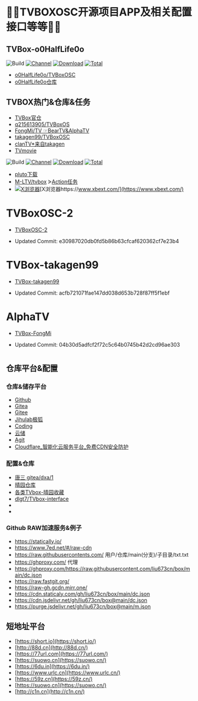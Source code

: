 # 🎊🎊TVBOXOSC开源项目APP及相关配置接口等等🎊🎊
## TVBox-o0HalfLife0o 
![Build](https://shields.io/github/workflow/status/o0HalfLife0o/TVBoxOSC/Test?logo=github&label=Build)
[![Channel](https://img.shields.io/badge/Follow-Telegram-blue.svg?logo=telegram)](https://t.me/TVBoxOSC)
[![Download](https://img.shields.io/github/v/release/o0HalfLife0o/TVBoxOSC?color=orange&logoColor=orange&label=Download&logo=DocuSign)](https://github.com/o0HalfLife0o/TVBoxOSC/releases/latest) 
[![Total](https://shields.io/github/downloads/o0HalfLife0o/TVBoxOSC/total?logo=Bookmeter&label=Counts&logoColor=yellow&color=yellow)](https://github.com/o0HalfLife0o/TVBoxOSC/releases)
- [o0HalfLife0o/TVBoxOSC](https://github.com/o0HalfLife0o/TVBoxOSC)
- [o0HalfLife0o仓库](https://github.com/o0HalfLife0o?tab=repositories)
## 
## TVBOX热门&仓库&任务
- [TVBox官仓](https://github.com/CatVodTVOfficial/)
- [q215613905/TVBoxOS](https://github.com/q215613905/TVBoxOS)
- [FongMi/TV ☞BearTV&AlphaTV](https://github.com/FongMi/TV)
- [takagen99/TVBoxOSC](https://github.com/takagen99/TVBoxOSC)
- [clanTV*来自takagen](https://github.com/clanTV/clanTV)
- [TVmovie](https://github.com/usa20210329/Tvmovie)

![Build](https://shields.io/github/workflow/status/M-LTV/tvbox/Test?logo=github&label=Build)
[![Channel](https://img.shields.io/badge/Follow-Telegram-blue.svg?logo=telegram)](https://t.me/tvbox_stv)
[![Download](https://img.shields.io/github/v/release/M-LTV/tvbox?color=orange&logoColor=orange&label=Download&logo=DocuSign)](https://github.com/M-LTV/tvbox/releases)
[![Total](https://shields.io/github/downloads/M-LTV/tvbox/total?logo=Bookmeter&label=Counts&logoColor=yellow&color=yellow)](https://github.com/M-LTV/tvbox/releases)

- [pluto下载](https://github.com/pluto-player/updates)
- [M-LTV/tvbox](https://github.com/M-LTV/tvbox)
  ᐶ[Action任务](https://github.com/M-LTV/tvbox/actions)
- [![X浏览器](https://www.xbext.com/icons/apple-touch-icon-57x57.png "X浏览器")](https://www.xbext.com/)[X浏览器https://www.xbext.com/](https://www.xbext.com/)  
# 

# TVBoxOSC-2
- [TVBoxOSC-2](https://github.com/lqinyli/TVBoxOS-2)

+ Updated Commit: e30987020db0fd5b86b63cfcaf620362cf7e23b4

# TVBox-takagen99
- [TVBox-takagen99](https://github.com/lqinyli/TVBox-takagen99)

+ Updated Commit: acfb721071fae147dd038d653b728f87ff5f1ebf

# AlphaTV
- [TVBox-FongMi](https://github.com/lqinyli/FONGMI-TV)

+ Updated Commit: 04b30d5adfcf2f72c5c64b0745b42d2cd96ae303
#


## 仓库平台&配置
### 仓库&储存平台
- [Github](https://github.com/)
- [Gitea](https://gitea.com/)
- [Gitee](https://gitee.com/)
- [Jihulab极狐](https://jihulab.com/)
- [Coding](https://coding.net/)
- [云储](https://yunchu.cxoip.com/)
- [Agit](https://agit.ai)
- [Cloudflare_智能化云服务平台_免费CDN安全防护](https://www.cloudflare.com/zh-cn/)
### 
### 配置&仓库
- [唐三 gitea/dxa/1](https://gitea.com/dxa/1)
- [晴园仓库](https://github.com/ygyzy?tab=repositories)
- [各类TVbox-晴园收藏](https://ygyzy.github.io/tvbox/)
- [dlgt7/TVbox-interface](https://github.com/dlgt7/TVbox-interface)
- []()
- []()
### 
### Github RAW加速服务&例子
- https://statically.io/
- https://www.7ed.net/#/raw-cdn  
- https://raw.githubusercontents.com/   用户/仓库/main(分支)/子目录/txt.txt
- https://ghproxy.com/  代理  
- https://ghproxy.com/https://raw.githubusercontent.com/liu673cn/box/main/dc.json
- https://raw.fastgit.org/
- https://raw-gh.gcdn.mirr.one/
- https://cdn.staticaly.com/gh/liu673cn/box/main/dc.json  
- https://cdn.jsdelivr.net/gh/liu673cn/box@main/dc.json
- https://purge.jsdelivr.net/gh/liu673cn/box@main/m.json
## 

## 短地址平台
- [https://short.io](https://short.io/)
- [http://88d.cn](http://88d.cn/)
- [https://77url.com](https://77url.com/)
- [https://suowo.cn](https://suowo.cn/)
- [https://6du.in](https://6du.in/)
- [https://www.urlc.cn](https://www.urlc.cn/)
- [https://59z.cn](https://59z.cn/)
- [https://suowo.cn](https://suowo.cn/)
- [http://c1n.cn](http://c1n.cn/)
## 
